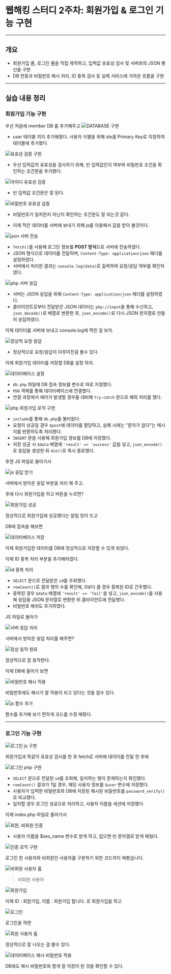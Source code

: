 # 웹해킹 스터디 2주차: 회원가입 & 로그인 기능 구현

---

## 개요

- 회원가입 폼, 로그인 폼을 직접 제작하고, 입력값 유효성 검사 및 서버와의 JSON 통신을 구현
- DB 연동과 비밀번호 해시 처리, ID 중복 검사 등 실제 서비스에 가까운 흐름을 구현

---

## 실습 내용 정리

### 회원가입 기능 구현

우선 처음에 member DB 를 추가해주고 
![DATABASE 구현](./screenshots/database.png)

- user 테이블 까지 추가해줬다. 사용자 식별을 위해 idx를 Primary Key로 지정하여 테이블에 추가했다.

![유효성 검증 구현](./screenshots/form_validation.png)

- 우선 입력값의 유효성을 검사하기 위해, 빈 입력값인지 여부와 비밀번호 조건을 확인하는 조건문을 추가했다.

![아이디 유효성 검증](./screenshots/validation_id_empty.png)

- 빈 입력값 조건문은 잘 된다.

![비밀번호 유효성 검증](./screenshots/validation_ps_empty.png)

- 비밀번호가 일치한지 아닌지 확인하는 조건문도 잘 되는것 같다.

- 이제 적은 데이터를 서버에 보내기 위해 js를 이용해서 값을 받아 볼것이다.

![json 서버 전송](./screenshots/register_json.png)

- `fetch()`를 사용해 로그인 정보를 **POST 방식**으로 서버에 전송하였다.
- JSON 형식으로 데이터를 전달하며, `Content-Type: application/json` 헤더를 설정하였다.
- 서버에서 처리한 결과는 `console.log(data)`로 출력하여 요청/응답 여부를 확인하였다.


![php 서버 응답](./screenshots/php_json_api_handler.png)

- 서버는 JSON 응답을 위해 `Content-Type: application/json` 헤더를 설정하였다.
- 클라이언트로부터 전달받은 JSON 데이터는 `php://input`을 통해 수신하고, `json_decode()`로 배열로 변환한 후, `json_encode()`로 다시 JSON 문자열로 만들어 응답하였다.

이제 데이터를 서버에 보내고 console.log에 찍힌 걸 보자.

![정상적 요청 응답](./screenshots/console_json_response.png)

- 정상적으로 요청/응답이 이루어진걸 볼수 있다.

이제 회원가입 데이터를 저장할 DB를 설정 하자.

![데이터베이스 설정](./screenshots/php_pdo_db_connect.png)

- `db.php` 파일에 DB 접속 정보를 변수로 따로 지정했다.
- `PDO` 객체를 통해 데이터베이스에 연결했다.
- 연결 과정에서 에러가 발생할 경우를 대비해 `try-catch` 문으로 예외 처리를 했다.


![php 회원가입 로직 구현](./screenshots/php_signup_insert_handler.png)

- `include`를 통해 `db.php`를 불러왔다.
- 요청이 성공일 경우 `$post`에 데이터를 할당하고, 실패 시에는 "문자가 없다"는 메시지를 반환하도록 처리했다.
- `INSERT` 문을 사용해 회원가입 정보를 DB에 저장했다.
- 저장 성공 시 `$data` 배열에 `'result' => 'success'` 값을 넣고, `json_encode()`로 응답을 생성한 뒤 `die()`로 즉시 종료했다.

후엔 JS 파일로 돌아가서

![js 응답 받기](./screenshots/signup_success_redirect.png)

서버에서 받아온 응답 부분을 처리 해 주고.

 
후에 다시 회원가입을 하고 버튼을 누르면?

![회원가입 성공](./screenshots/signup_success_alert.png)

정상적으로 회원가입에 성공했다는 알림 창이 뜨고

DB에 접속을 해보면

![데이터베이스 저장](./screenshots/signup_success_db_saved.png)

이제 회원가입한 데이터를 DB에 정상적으로 저장할 수 있게 되었다.

이제 ID 중복 처리 부분을 추가해야겠다.

![id 중복 처리](./screenshots/php_signup_duplicate_check_hash.png)

- `SELECT` 문으로 전달받은 `id`를 조회했다.
- `rowCount()`로 결과 행의 수를 확인해, 0보다 클 경우 중복된 ID로 간주했다.
- 중복된 경우 `$data` 배열에 `'result' => 'fail'`을 넣고,
`json_encode()`를 사용해 응답을 JSON 문자열로 변환한 뒤 클라이언트에 전달했다.
- 비밀번호 해쉬도 추가하였다.

JS 파일로 돌아가 

![서버 응답 처리](./screenshots/js_duplicate_id_alert.png)

서버에서 받아온 응답 처리를 해주면?

![정상 동작 완료](./screenshots/duplicate_id_alert_popup.png)

정상적으로 잘 동작한다.

이제 DB에 들어가 보면

![비밀번호 해시 적용](./screenshots/signup_password_hash_result.png)

비밀번호에도 해시가 잘 적용이 되고 있다는 것을 알수 있다.

![js 함수 추가](./screenshots/js_signup_async_handler.png)

함수를 추가해 보기 편하게 코드를 수정 해줬다.

---

### 로그인 기능 구현

![로그인 js 구현](./screenshots/js_login_async_handler.png)

회원가입과 똑같이 유효성 검사를 한 후 fetch로 서버에 데이터를 전달 한 후에

![로그인 php 구현](./screenshots/php_login_verify_session.png)

- `SELECT` 문으로 전달된 `id`를 조회해, 일치하는 행이 존재하는지 확인했다.
- `rowCount()` 결과가 1일 경우, 해당 사용자 정보를 `$user` 변수에 저장했다.
- 사용자가 입력한 비밀번호와 DB에 저장된 해시된 비밀번호를 `password_verify()`로 비교했다.
- 일치할 경우 로그인 성공으로 처리하고, 사용자 이름을 세션에 저장했다.

이제 index.php 파일로 돌아가서

![회원, 비회원 인증](./screenshots/php_session_get_username.png)

- 사용자 이름을 $ses_name 변수로 받게 하고, 없으면 빈 문자열로 받게 해뒀다.

![인증 로직 구현](./screenshots/php_session_based_rendering.png)

로그인 한 사용자와 비회원인 사용자를 구분하기 위한 코드까지 짜봤습니다.

![비회원 사용자 홈](./screenshots/html_guest_home_screen.png)

> 비회원 사용자

![회원가입](./screenshots/signup_success_alert_ui.png)

이제 ID : 회원가입, 이름 : 회원가입 합니다. 로 회원가입을 하고

![로그인](./screenshots/html_login_input_screen.png)

로그인을 하면

![회원 사용자 홈](./screenshots/login_success_ui_rendered.png)

정상적으로 잘 나오는 걸 볼수 있다.

![데이터베이스 해시 비밀번호 적용](./screenshots/db_userinfo_password_hashed.png)

DB에도 해시 비밀번호와 함게 잘 저장이 된 것을 확인할 수 있다.
